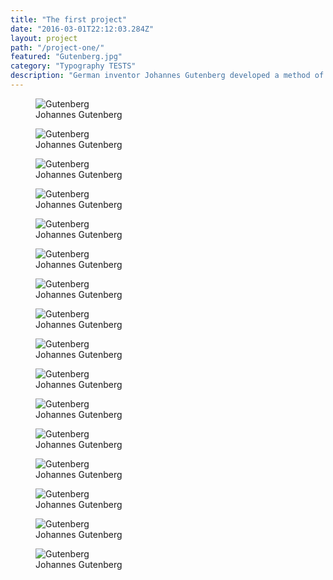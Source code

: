 ```yaml
---
title: "The first project"
date: "2016-03-01T22:12:03.284Z"
layout: project
path: "/project-one/"
featured: "Gutenberg.jpg"
category: "Typography TESTS"
description: "German inventor Johannes Gutenberg developed a method of movable type and used it to create one of the western world’s first major printed books, the “Forty–Two–Line” Bible."
---
```

<section class="projects__gallery">
<figure class="projects__image">
	<img src="./Gutenberg.jpg" alt="Gutenberg">
	<figcaption>Johannes Gutenberg</figcaption>
</figure>

<figure class="projects__image">
	<img src="./movable-type.jpg" alt="Gutenberg">
	<figcaption>Johannes Gutenberg</figcaption>
</figure>

<figure class="projects__image">
	<img src="./Printing-press.png" alt="Gutenberg">
	<figcaption>Johannes Gutenberg</figcaption>
</figure>

<figure class="projects__image">
	<img src="./movable-type.jpg" alt="Gutenberg">
	<figcaption>Johannes Gutenberg</figcaption>
</figure>
<figure class="projects__image">
	<img src="./movable-type.jpg" alt="Gutenberg">
	<figcaption>Johannes Gutenberg</figcaption>
</figure>
<figure class="projects__image">
	<img src="./movable-type.jpg" alt="Gutenberg">
	<figcaption>Johannes Gutenberg</figcaption>
</figure>
<figure class="projects__image">
	<img src="./movable-type.jpg" alt="Gutenberg">
	<figcaption>Johannes Gutenberg</figcaption>
</figure>
<figure class="projects__image">
	<img src="./movable-type.jpg" alt="Gutenberg">
	<figcaption>Johannes Gutenberg</figcaption>
</figure>
<figure class="projects__image">
	<img src="./movable-type.jpg" alt="Gutenberg">
	<figcaption>Johannes Gutenberg</figcaption>
</figure>
<figure class="projects__image">
	<img src="./movable-type.jpg" alt="Gutenberg">
	<figcaption>Johannes Gutenberg</figcaption>
</figure>
<figure class="projects__image">
	<img src="./movable-type.jpg" alt="Gutenberg">
	<figcaption>Johannes Gutenberg</figcaption>
</figure>
<figure class="projects__image">
	<img src="./movable-type.jpg" alt="Gutenberg">
	<figcaption>Johannes Gutenberg</figcaption>
</figure>
<figure class="projects__image">
	<img src="./movable-type.jpg" alt="Gutenberg">
	<figcaption>Johannes Gutenberg</figcaption>
</figure><figure class="projects__image">
	<img src="./movable-type.jpg" alt="Gutenberg">
	<figcaption>Johannes Gutenberg</figcaption>
</figure>
<figure class="projects__image">
	<img src="./movable-type.jpg" alt="Gutenberg">
	<figcaption>Johannes Gutenberg</figcaption>
</figure>
<figure class="projects__image">
	<img src="./movable-type.jpg" alt="Gutenberg">
	<figcaption>Johannes Gutenberg</figcaption>
</figure>
</section>
